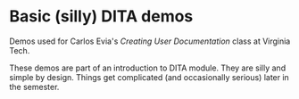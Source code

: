 # Basic (silly) DITA demos

Demos used for Carlos Evia's *Creating User Documentation* class at Virginia Tech.

These demos are part of an introduction to DITA module. They are silly and simple by design. Things get complicated (and occasionally serious) later in the semester.

